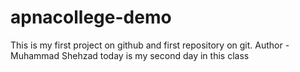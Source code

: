 # apnacollege-demo
This is my first project on github and first repository on git.
Author - Muhammad Shehzad
today is my second day in this class

